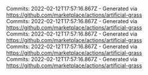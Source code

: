 Commits: 2022-02-12T17:57:16.867Z - Generated via https://github.com/marketplace/actions/artificial-grass
<br>
Commits: 2022-02-12T17:57:16.867Z - Generated via https://github.com/marketplace/actions/artificial-grass
<br>
Commits: 2022-02-12T17:57:16.867Z - Generated via https://github.com/marketplace/actions/artificial-grass
<br>
Commits: 2022-02-12T17:57:16.867Z - Generated via https://github.com/marketplace/actions/artificial-grass
<br>
Commits: 2022-02-12T17:57:16.867Z - Generated via https://github.com/marketplace/actions/artificial-grass
<br>
